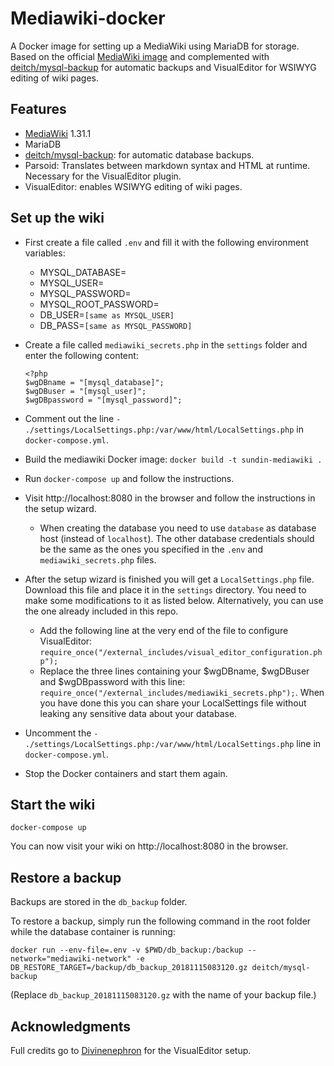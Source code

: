 # Mediawiki-docker

A Docker image for setting up a MediaWiki using MariaDB for storage. Based on the official [MediaWiki image](https://hub.docker.com/_/mediawiki/) and complemented with [deitch/mysql-backup](https://github.com/deitch/mysql-backup) for automatic backups and VisualEditor for WSIWYG editing of wiki pages.

## Features
* [MediaWiki](https://hub.docker.com/_/mediawiki/) 1.31.1
* MariaDB
* [deitch/mysql-backup](https://github.com/deitch/mysql-backup): for automatic database backups.
* Parsoid: Translates between markdown syntax and HTML at runtime. Necessary for the VisualEditor plugin.
* VisualEditor: enables WSIWYG editing of wiki pages.

## Set up the wiki
* First create a file called `.env` and fill it with the following environment variables:

    * MYSQL_DATABASE=
    * MYSQL_USER=
    * MYSQL_PASSWORD=
    * MYSQL_ROOT_PASSWORD=
    * DB_USER=`[same as MYSQL_USER]`
    * DB_PASS=`[same as MYSQL_PASSWORD]`

* Create a file called `mediawiki_secrets.php` in the `settings` folder and enter the following content:
    ```
    <?php
    $wgDBname = "[mysql_database]";
    $wgDBuser = "[mysql_user]";
    $wgDBpassword = "[mysql_password]";
    ```

* Comment out the line `- ./settings/LocalSettings.php:/var/www/html/LocalSettings.php` in `docker-compose.yml`.

* Build the mediawiki Docker image: `docker build -t sundin-mediawiki .`

* Run `docker-compose up` and follow the instructions. 

* Visit http://localhost:8080 in the browser and follow the instructions in the setup wizard.

    * When creating the database you need to use `database` as database host (instead of `localhost`). The other database credentials should be the same as the ones you specified in the `.env` and `mediawiki_secrets.php` files.

* After the setup wizard is finished you will get a `LocalSettings.php` file. Download this file and place it in the `settings` directory. You need to make some modifications to it as listed below. Alternatively, you can use the one already included in this repo.
    * Add the following line at the very end of the file to configure VisualEditor: `require_once("/external_includes/visual_editor_configuration.php");`
    * Replace the three lines containing your $wgDBname, $wgDBuser and $wgDBpassword with this line: `require_once("/external_includes/mediawiki_secrets.php");`. When you have done this you can share your LocalSettings file without leaking any sensitive data about your database.

* Uncomment the `- ./settings/LocalSettings.php:/var/www/html/LocalSettings.php` line in `docker-compose.yml`.

* Stop the Docker containers and start them again.

## Start the wiki

    docker-compose up

You can now visit your wiki on http://localhost:8080 in the browser.

## Restore a backup

Backups are stored in the `db_backup` folder.

To restore a backup, simply run the following command in the root folder while the database container is running:

    docker run --env-file=.env -v $PWD/db_backup:/backup --network="mediawiki-network" -e DB_RESTORE_TARGET=/backup/db_backup_20181115083120.gz deitch/mysql-backup

(Replace `db_backup_20181115083120.gz` with the name of your backup file.)

## Acknowledgments

Full credits go to [Divinenephron](https://github.com/divinenephron/docker-mediawiki) for the VisualEditor setup.
